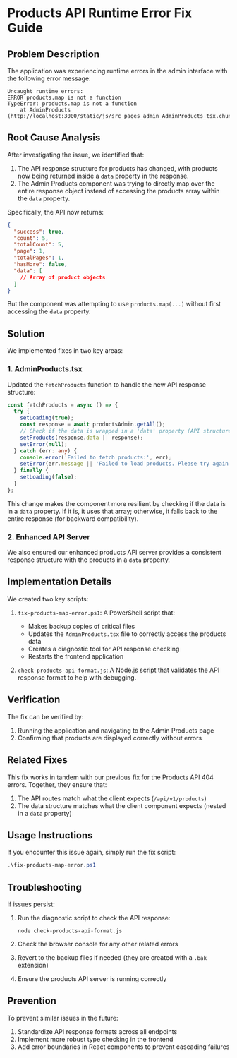 # Products API Runtime Error Fix Guide

## Problem Description

The application was experiencing runtime errors in the admin interface with the following error message:

```
Uncaught runtime errors:
ERROR products.map is not a function
TypeError: products.map is not a function
    at AdminProducts (http://localhost:3000/static/js/src_pages_admin_AdminProducts_tsx.chunk.js:578:34)
```

## Root Cause Analysis

After investigating the issue, we identified that:

1. The API response structure for products has changed, with products now being returned inside a `data` property in the response.
2. The Admin Products component was trying to directly map over the entire response object instead of accessing the products array within the `data` property.

Specifically, the API now returns:
```json
{
  "success": true,
  "count": 5,
  "totalCount": 5,
  "page": 1,
  "totalPages": 1,
  "hasMore": false,
  "data": [
    // Array of product objects
  ]
}
```

But the component was attempting to use `products.map(...)` without first accessing the `data` property.

## Solution

We implemented fixes in two key areas:

### 1. AdminProducts.tsx

Updated the `fetchProducts` function to handle the new API response structure:

```typescript
const fetchProducts = async () => {
  try {
    setLoading(true);
    const response = await productsAdmin.getAll();
    // Check if the data is wrapped in a 'data' property (API structure)
    setProducts(response.data || response);
    setError(null);
  } catch (err: any) {
    console.error('Failed to fetch products:', err);
    setError(err.message || 'Failed to load products. Please try again later.');
  } finally {
    setLoading(false);
  }
};
```

This change makes the component more resilient by checking if the data is in a `data` property. If it is, it uses that array; otherwise, it falls back to the entire response (for backward compatibility).

### 2. Enhanced API Server

We also ensured our enhanced products API server provides a consistent response structure with the products in a `data` property.

## Implementation Details

We created two key scripts:

1. `fix-products-map-error.ps1`: A PowerShell script that:
   - Makes backup copies of critical files
   - Updates the `AdminProducts.tsx` file to correctly access the products data
   - Creates a diagnostic tool for API response checking
   - Restarts the frontend application

2. `check-products-api-format.js`: A Node.js script that validates the API response format to help with debugging.

## Verification

The fix can be verified by:
1. Running the application and navigating to the Admin Products page
2. Confirming that products are displayed correctly without errors

## Related Fixes

This fix works in tandem with our previous fix for the Products API 404 errors. Together, they ensure that:
1. The API routes match what the client expects (`/api/v1/products`)
2. The data structure matches what the client component expects (nested in a `data` property)

## Usage Instructions

If you encounter this issue again, simply run the fix script:

```powershell
.\fix-products-map-error.ps1
```

## Troubleshooting

If issues persist:

1. Run the diagnostic script to check the API response:
   ```
   node check-products-api-format.js
   ```

2. Check the browser console for any other related errors

3. Revert to the backup files if needed (they are created with a `.bak` extension)

4. Ensure the products API server is running correctly

## Prevention

To prevent similar issues in the future:

1. Standardize API response formats across all endpoints
2. Implement more robust type checking in the frontend
3. Add error boundaries in React components to prevent cascading failures
